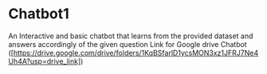 # Chatbot1
An Interactive and basic chatbot that learns from the provided dataset and answers accordingly
of the given question
Link for Google drive Chatbot ([https://drive.google.com/drive/folders/1KqBSfarlD1ycsMON3xz1JFRJ7Ne4Uh4A?usp=drive_link])
